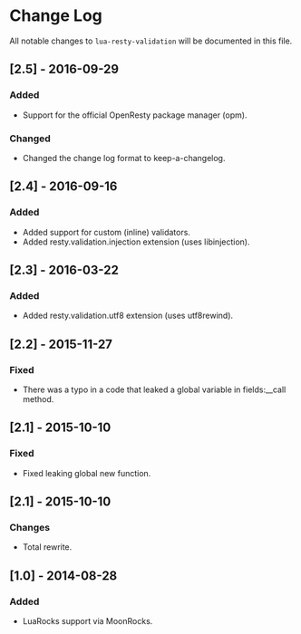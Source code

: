 # Change Log

All notable changes to `lua-resty-validation` will be documented in this file.

## [2.5] - 2016-09-29
### Added
- Support for the official OpenResty package manager (opm).

### Changed
- Changed the change log format to keep-a-changelog.

## [2.4] - 2016-09-16
### Added
- Added support for custom (inline) validators.
- Added resty.validation.injection extension (uses libinjection).

## [2.3] - 2016-03-22
### Added
- Added resty.validation.utf8 extension (uses utf8rewind).

## [2.2] - 2015-11-27
### Fixed
- There was a typo in a code that leaked a global variable in fields:__call method.

## [2.1] - 2015-10-10
### Fixed
- Fixed leaking global new function.

## [2.1] - 2015-10-10
### Changes
- Total rewrite.

## [1.0] - 2014-08-28
### Added
- LuaRocks support via MoonRocks.
